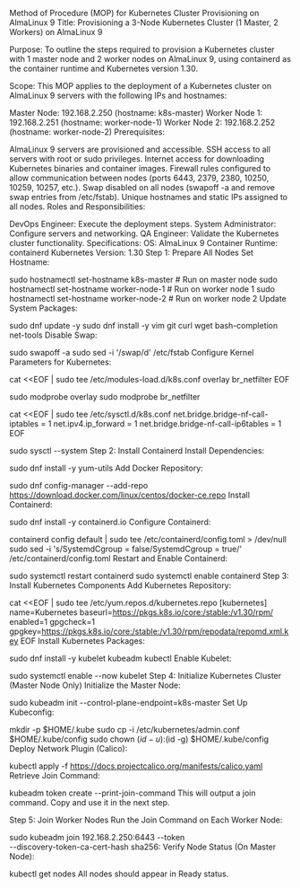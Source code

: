 Method of Procedure (MOP) for Kubernetes Cluster Provisioning on AlmaLinux 9
Title: Provisioning a 3-Node Kubernetes Cluster (1 Master, 2 Workers) on AlmaLinux 9

Purpose:
To outline the steps required to provision a Kubernetes cluster with 1 master node and 2 worker nodes on AlmaLinux 9, using containerd as the container runtime and Kubernetes version 1.30.

Scope:
This MOP applies to the deployment of a Kubernetes cluster on AlmaLinux 9 servers with the following IPs and hostnames:

Master Node: 192.168.2.250 (hostname: k8s-master)
Worker Node 1: 192.168.2.251 (hostname: worker-node-1)
Worker Node 2: 192.168.2.252 (hostname: worker-node-2)
Prerequisites:

AlmaLinux 9 servers are provisioned and accessible.
SSH access to all servers with root or sudo privileges.
Internet access for downloading Kubernetes binaries and container images.
Firewall rules configured to allow communication between nodes (ports 6443, 2379, 2380, 10250, 10259, 10257, etc.).
Swap disabled on all nodes (swapoff -a and remove swap entries from /etc/fstab).
Unique hostnames and static IPs assigned to all nodes.
Roles and Responsibilities:

DevOps Engineer: Execute the deployment steps.
System Administrator: Configure servers and networking.
QA Engineer: Validate the Kubernetes cluster functionality.
Specifications:
OS: AlmaLinux 9
Container Runtime: containerd
Kubernetes Version: 1.30
Step 1: Prepare All Nodes
Set Hostname:

sudo hostnamectl set-hostname k8s-master   # Run on master node
sudo hostnamectl set-hostname worker-node-1 # Run on worker node 1
sudo hostnamectl set-hostname worker-node-2 # Run on worker node 2
Update System Packages:

sudo dnf update -y
sudo dnf install -y vim git curl wget bash-completion net-tools
Disable Swap:

sudo swapoff -a
sudo sed -i '/swap/d' /etc/fstab
Configure Kernel Parameters for Kubernetes:

cat <<EOF | sudo tee /etc/modules-load.d/k8s.conf
overlay
br_netfilter
EOF

sudo modprobe overlay
sudo modprobe br_netfilter

cat <<EOF | sudo tee /etc/sysctl.d/k8s.conf
net.bridge.bridge-nf-call-iptables = 1
net.ipv4.ip_forward = 1
net.bridge.bridge-nf-call-ip6tables = 1
EOF

sudo sysctl --system
Step 2: Install Containerd
Install Dependencies:

sudo dnf install -y yum-utils
Add Docker Repository:

sudo dnf config-manager --add-repo https://download.docker.com/linux/centos/docker-ce.repo
Install Containerd:

sudo dnf install -y containerd.io
Configure Containerd:

containerd config default | sudo tee /etc/containerd/config.toml > /dev/null
sudo sed -i 's/SystemdCgroup = false/SystemdCgroup = true/' /etc/containerd/config.toml
Restart and Enable Containerd:

sudo systemctl restart containerd
sudo systemctl enable containerd
Step 3: Install Kubernetes Components
Add Kubernetes Repository:

cat <<EOF | sudo tee /etc/yum.repos.d/kubernetes.repo
[kubernetes]
name=Kubernetes
baseurl=https://pkgs.k8s.io/core:/stable:/v1.30/rpm/
enabled=1
gpgcheck=1
gpgkey=https://pkgs.k8s.io/core:/stable:/v1.30/rpm/repodata/repomd.xml.key
EOF
Install Kubernetes Packages:

sudo dnf install -y kubelet kubeadm kubectl
Enable Kubelet:

sudo systemctl enable --now kubelet
Step 4: Initialize Kubernetes Cluster (Master Node Only)
Initialize the Master Node:

sudo kubeadm init --control-plane-endpoint=k8s-master
Set Up Kubeconfig:

mkdir -p $HOME/.kube
sudo cp -i /etc/kubernetes/admin.conf $HOME/.kube/config
sudo chown $(id -u):$(id -g) $HOME/.kube/config
Deploy Network Plugin (Calico):

kubectl apply -f https://docs.projectcalico.org/manifests/calico.yaml
Retrieve Join Command:

kubeadm token create --print-join-command
This will output a join command. Copy and use it in the next step.

Step 5: Join Worker Nodes
Run the Join Command on Each Worker Node:

sudo kubeadm join 192.168.2.250:6443 --token <TOKEN> \
    --discovery-token-ca-cert-hash sha256:<HASH>
Verify Node Status (On Master Node):

kubectl get nodes
All nodes should appear in Ready status.
